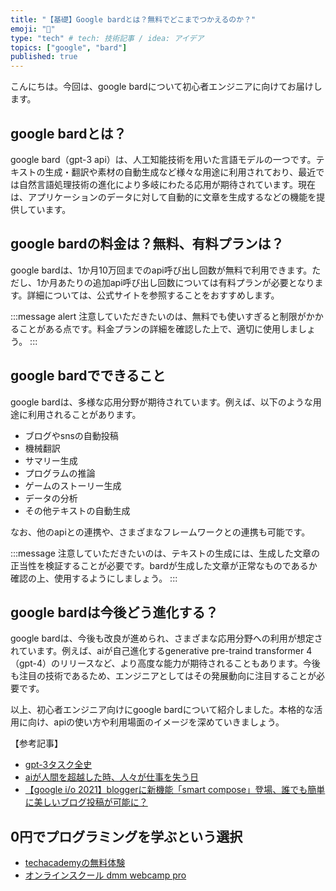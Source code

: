 ```yaml
---
title: "【基礎】Google bardとは？無料でどこまでつかえるのか？"
emoji: "💎"
type: "tech" # tech: 技術記事 / idea: アイデア
topics: ["google", "bard"]
published: true
---
```


こんにちは。今回は、google bardについて初心者エンジニアに向けてお届けします。

## google bardとは？

google bard（gpt-3 api）は、人工知能技術を用いた言語モデルの一つです。テキストの生成・翻訳や素材の自動生成など様々な用途に利用されており、最近では自然言語処理技術の進化により多岐にわたる応用が期待されています。現在は、アプリケーションのデータに対して自動的に文章を生成するなどの機能を提供しています。

## google bardの料金は？無料、有料プランは？

google bardは、1か月10万回までのapi呼び出し回数が無料で利用できます。ただし、1か月あたりの追加api呼び出し回数については有料プランが必要となります。詳細については、公式サイトを参照することをおすすめします。

:::message alert
注意していただきたいのは、無料でも使いすぎると制限がかかることがある点です。料金プランの詳細を確認した上で、適切に使用しましょう。
:::

## google bardでできること

google bardは、多様な応用分野が期待されています。例えば、以下のような用途に利用されることがあります。

- ブログやsnsの自動投稿
- 機械翻訳
- サマリー生成
- プログラムの推論
- ゲームのストーリー生成
- データの分析
- その他テキストの自動生成

なお、他のapiとの連携や、さまざまなフレームワークとの連携も可能です。

:::message
注意していただきたいのは、テキストの生成には、生成した文章の正当性を検証することが必要です。bardが生成した文章が正常なものであるか確認の上、使用するようにしましょう。
:::

## google bardは今後どう進化する？

google bardは、今後も改良が進められ、さまざまな応用分野への利用が想定されています。例えば、aiが自己進化するgenerative pre-traind transformer 4（gpt-4）のリリースなど、より高度な能力が期待されることもあります。今後も注目の技術であるため、エンジニアとしてはその発展動向に注目することが必要です。

以上、初心者エンジニア向けにgoogle bardについて紹介しました。本格的な活用に向け、apiの使い方や利用場面のイメージを深めていきましょう。

【参考記事】
- [gpt-3タスク全史](https://huggingface.co/blog/gpt3-tasks)
- [aiが人間を超越した時、人々が仕事を失う日](https://forbesjapan.com/articles/detail/38261)
- [【google i/o 2021】bloggerに新機能「smart compose」登場、誰でも簡単に美しいブログ投稿が可能に？](https://japanese.engadget.com/smart-compose-blogger-141039667.html)

## 0円でプログラミングを学ぶという選択
- [techacademyの無料体験](//af.moshimo.com/af/c/click?a_id=2612475&amp;p_id=1555&amp;pc_id=2816&amp;pl_id=22706&amp;url=https%3a%2f%2ftechacademy.jp%2fhtmlcss-trial%3futm_source%3dmoshimo%26utm_medium%3daffiliate%26utm_campaign%3dtextad)
- [オンラインスクール dmm webcamp pro](//af.moshimo.com/af/c/click?a_id=2612482&amp;p_id=1363&amp;pc_id=2297&amp;pl_id=39999&amp;guid=on)


